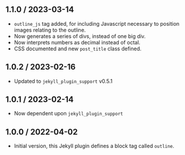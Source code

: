 ## 1.1.0 / 2023-03-14
  * `outline_js` tag added, for including Javascript necessary to position images relating to the outline.
  * Now generates a series of divs, instead of one big div.
  * Now interprets numbers as decimal instead of octal.
  * CSS documented and new `post_title` class defined.

## 1.0.2 / 2023-02-16
  * Updated to `jekyll_plugin_support` v0.5.1

## 1.0.1 / 2023-02-14
  * Now dependent upon `jekyll_plugin_support`

## 1.0.0 / 2022-04-02
  * Initial version, this Jekyll plugin defines a block tag called `outline`.
